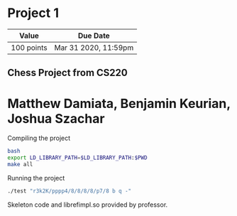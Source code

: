 # Project 1

| Value      | Due Date             |
| ---------- | -------------------- |
| 100 points | Mar 31 2020, 11:59pm |
## Chess Project from CS220
# Matthew Damiata, Benjamin Keurian, Joshua Szachar
Compiling the project  
```bash
bash
export LD_LIBRARY_PATH=$LD_LIBRARY_PATH:$PWD
make all
```
Running the project  
```bash
./test "r3k2K/pppp4/8/8/8/8/p7/8 b q -"
```

Skeleton code and librefimpl.so provided by professor.
